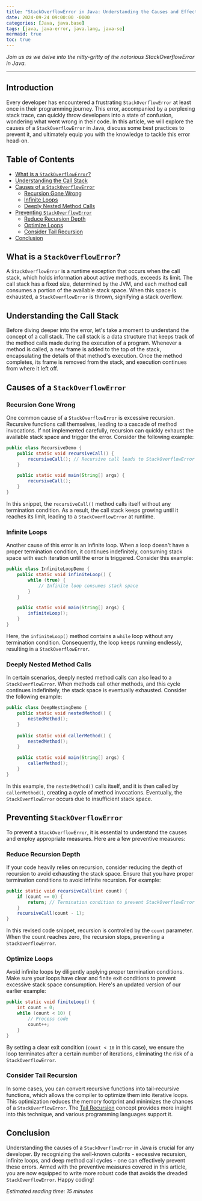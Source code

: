 ```yaml
---
title: "StackOverflowError in Java: Understanding the Causes and Effective Solutions"
date: 2024-09-24 09:00:00 -0000
categories: [Java, java.base]
tags: [java, java-error, java.lang, java-se]
mermaid: true
toc: true
---
```



*Join us as we delve into the nitty-gritty of the notorious StackOverflowError in Java.* 

---
Introduction
-------------

Every developer has encountered a frustrating `StackOverflowError` at least once in their programming journey. This error, accompanied by a perplexing stack trace, can quickly throw developers into a state of confusion, wondering what went wrong in their code. In this article, we will explore the causes of a `StackOverflowError` in Java, discuss some best practices to prevent it, and ultimately equip you with the knowledge to tackle this error head-on.

Table of Contents
-----------------

- [What is a `StackOverflowError`?](#what-is-a-stackoverflowerror)
- [Understanding the Call Stack](#understanding-the-call-stack)
- [Causes of a `StackOverflowError`](#causes-of-a-stackoverflowerror)
  - [Recursion Gone Wrong](#recursion-gone-wrong)
  - [Infinite Loops](#infinite-loops)
  - [Deeply Nested Method Calls](#deeply-nested-method-calls)
- [Preventing `StackOverflowError`](#preventing-stackoverflowerror)
  - [Reduce Recursion Depth](#reduce-recursion-depth)
  - [Optimize Loops](#optimize-loops)
  - [Consider Tail Recursion](#consider-tail-recursion)
- [Conclusion](#conclusion)

What is a `StackOverflowError`?
-------------------------------

A `StackOverflowError` is a runtime exception that occurs when the call stack, which holds information about active methods, exceeds its limit. The call stack has a fixed size, determined by the JVM, and each method call consumes a portion of the available stack space. When this space is exhausted, a `StackOverflowError` is thrown, signifying a stack overflow.

Understanding the Call Stack
----------------------------

Before diving deeper into the error, let's take a moment to understand the concept of a call stack. The call stack is a data structure that keeps track of the method calls made during the execution of a program. Whenever a method is called, a new frame is added to the top of the stack, encapsulating the details of that method's execution. Once the method completes, its frame is removed from the stack, and execution continues from where it left off.

Causes of a `StackOverflowError`
--------------------------------

### Recursion Gone Wrong

One common cause of a `StackOverflowError` is excessive recursion. Recursive functions call themselves, leading to a cascade of method invocations. If not implemented carefully, recursion can quickly exhaust the available stack space and trigger the error. Consider the following example:

```java
public class RecursiveDemo {
    public static void recursiveCall() {
        recursiveCall(); // Recursive call leads to StackOverflowError
    }

    public static void main(String[] args) {
        recursiveCall();
    }
}
```

In this snippet, the `recursiveCall()` method calls itself without any termination condition. As a result, the call stack keeps growing until it reaches its limit, leading to a `StackOverflowError` at runtime.

### Infinite Loops

Another cause of this error is an infinite loop. When a loop doesn't have a proper termination condition, it continues indefinitely, consuming stack space with each iteration until the error is triggered. Consider this example:

```java
public class InfiniteLoopDemo {
    public static void infiniteLoop() {
        while (true) {
            // Infinite loop consumes stack space
        }
    }

    public static void main(String[] args) {
        infiniteLoop();
    }
}
```

Here, the `infiniteLoop()` method contains a `while` loop without any termination condition. Consequently, the loop keeps running endlessly, resulting in a `StackOverflowError`.

### Deeply Nested Method Calls

In certain scenarios, deeply nested method calls can also lead to a `StackOverflowError`. When methods call other methods, and this cycle continues indefinitely, the stack space is eventually exhausted. Consider the following example:

```java
public class DeepNestingDemo {
    public static void nestedMethod() {
        nestedMethod();
    }
    
    public static void callerMethod() {
        nestedMethod();
    }

    public static void main(String[] args) {
        callerMethod();
    }
}
```

In this example, the `nestedMethod()` calls itself, and it is then called by `callerMethod()`, creating a cycle of method invocations. Eventually, the `StackOverflowError` occurs due to insufficient stack space.

Preventing `StackOverflowError`
-------------------------------

To prevent a `StackOverflowError`, it is essential to understand the causes and employ appropriate measures. Here are a few preventive measures:

### Reduce Recursion Depth

If your code heavily relies on recursion, consider reducing the depth of recursion to avoid exhausting the stack space. Ensure that you have proper termination conditions to avoid infinite recursion. For example:

```java
public static void recursiveCall(int count) {
    if (count == 0) {
        return; // Termination condition to prevent StackOverflowError
    }
    recursiveCall(count - 1);
}
```

In this revised code snippet, recursion is controlled by the `count` parameter. When the count reaches zero, the recursion stops, preventing a `StackOverflowError`.

### Optimize Loops

Avoid infinite loops by diligently applying proper termination conditions. Make sure your loops have clear and finite exit conditions to prevent excessive stack space consumption. Here's an updated version of our earlier example:

```java
public static void finiteLoop() {
    int count = 0;
    while (count < 10) {
        // Process code
        count++;
    }
}
```

By setting a clear exit condition (`count < 10` in this case), we ensure the loop terminates after a certain number of iterations, eliminating the risk of a `StackOverflowError`.

### Consider Tail Recursion

In some cases, you can convert recursive functions into tail-recursive functions, which allows the compiler to optimize them into iterative loops. This optimization reduces the memory footprint and minimizes the chances of a `StackOverflowError`. The [Tail Recursion](https://en.wikipedia.org/wiki/Tail_call) concept provides more insight into this technique, and various programming languages support it.

Conclusion
----------

Understanding the causes of a `StackOverflowError` in Java is crucial for any developer. By recognizing the well-known culprits - excessive recursion, infinite loops, and deep method call cycles - one can effectively prevent these errors. Armed with the preventive measures covered in this article, you are now equipped to write more robust code that avoids the dreaded `StackOverflowError`. Happy coding!

*Estimated reading time: 15 minutes*